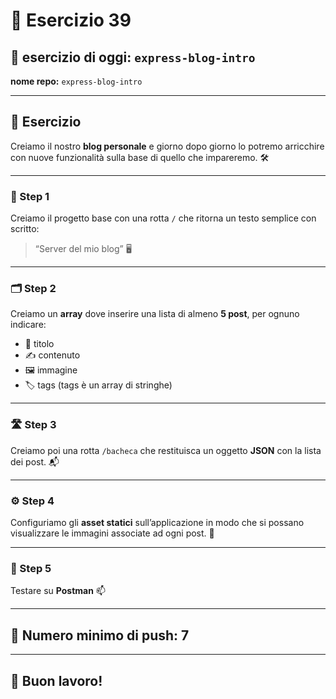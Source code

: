 # 📝 Esercizio 39

## 📂 esercizio di oggi: `express-blog-intro`  
**nome repo:** `express-blog-intro`

---

## 🚀 Esercizio

Creiamo il nostro **blog personale** e giorno dopo giorno lo potremo arricchire con nuove funzionalità sulla base di quello che impareremo. 🛠️

---

### 📌 Step 1
Creiamo il progetto base con una rotta `/` che ritorna un testo semplice con scritto:

> “Server del mio blog” 🖥️

---

### 🗂️ Step 2
Creiamo un **array** dove inserire una lista di almeno **5 post**, per ognuno indicare:

- 📌 titolo  
- ✍️ contenuto  
- 🖼️ immagine  
- 🏷️ tags (tags è un array di stringhe)

---

### 🛣️ Step 3
Creiamo poi una rotta `/bacheca` che restituisca un oggetto **JSON** con la lista dei post. 📬

---

### ⚙️ Step 4
Configuriamo gli **asset statici** sull’applicazione in modo che si possano visualizzare le immagini associate ad ogni post. 🧩

---

### 🧪 Step 5
Testare su **Postman** 📫

---

## 🔁 Numero minimo di push: **7**

---

## 💪 Buon lavoro!
